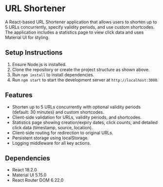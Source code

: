 # URL Shortener

A React-based URL Shortener application that allows users to shorten up to 5 URLs concurrently, specify validity periods, and use custom shortcodes. The application includes a statistics page to view click data and uses Material UI for styling.

## Setup Instructions
1. Ensure Node.js is installed.
2. Clone the repository or create the project structure as shown above.
3. Run `npm install` to install dependencies.
4. Run `npm start` to start the development server at `http://localhost:3000`.

## Features
- Shorten up to 5 URLs concurrently with optional validity periods (default: 30 minutes) and custom shortcodes.
- Client-side validation for URLs, validity periods, and shortcodes.
- Statistics page showing creation/expiry dates, click counts, and detailed click data (timestamp, source, location).
- Client-side routing for redirection to original URLs.
- Persistent storage using localStorage.
- Logging middleware for all key actions.

## Dependencies
- React 18.2.0
- Material UI 5.15.0
- React Router DOM 6.22.0